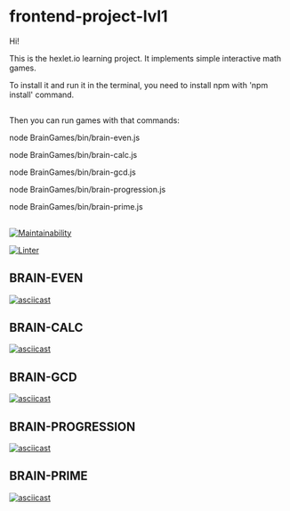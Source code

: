 # frontend-project-lvl1

Hi!


This is the hexlet.io learning project. It implements simple interactive math games.

To install it and run it in the terminal, you need to install npm with 'npm install' command.

##

Then you can run games with that commands:

node BrainGames/bin/brain-even.js 

node BrainGames/bin/brain-calc.js 

node BrainGames/bin/brain-gcd.js 

node BrainGames/bin/brain-progression.js 

node BrainGames/bin/brain-prime.js 

##

[![Maintainability](https://api.codeclimate.com/v1/badges/a99a88d28ad37a79dbf6/maintainability)](https://codeclimate.com/github/eilmoon/frontend-project-lvl1)

[![Linter](https://github.com/eilmoon/frontend-project-lvl1/workflows/Linter_starter/badge.svg)](https://github.com/eilmoon/frontend-project-lvl1/actions)

## BRAIN-EVEN
[![asciicast](https://asciinema.org/a/b9pwYHM7Dy5ox3UYx2Mun5ZOH.svg)](https://asciinema.org/a/b9pwYHM7Dy5ox3UYx2Mun5ZOH)
## BRAIN-CALC
[![asciicast](https://asciinema.org/a/363435.svg)](https://asciinema.org/a/363435)
## BRAIN-GCD
[![asciicast](https://asciinema.org/a/363561.svg)](https://asciinema.org/a/363561)
## BRAIN-PROGRESSION
[![asciicast](https://asciinema.org/a/363699.svg)](https://asciinema.org/a/363699)
## BRAIN-PRIME
[![asciicast](https://asciinema.org/a/363734.svg)](https://asciinema.org/a/363734)
